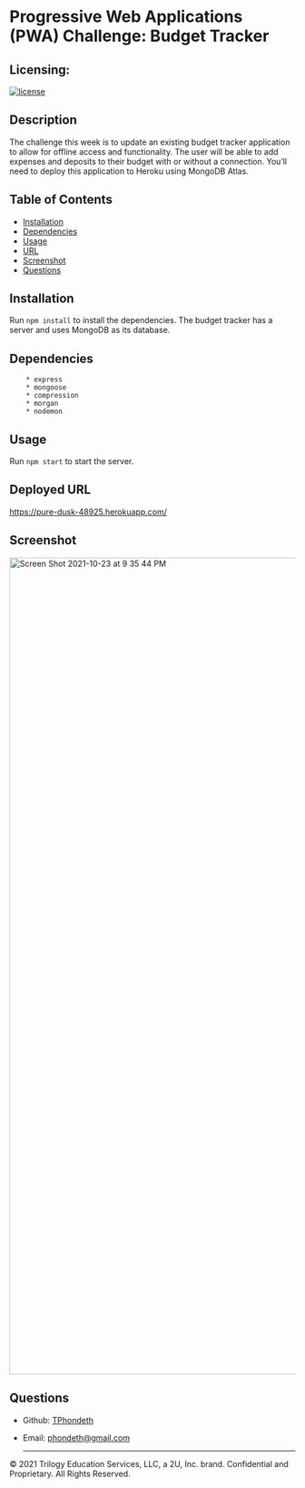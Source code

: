 # Progressive Web Applications (PWA) Challenge: Budget Tracker

## Licensing:
[![license](https://img.shields.io/badge/license-MIT-brightgreen)](https://shields.io)

## Description
The challenge this week is to update an existing budget tracker application to allow for offline access and functionality. The user will be able to add expenses and deposits to their budget with or without a connection. You’ll need to deploy this application to Heroku using MongoDB Atlas.

## Table of Contents
  - [Installation](#installation)
  - [Dependencies](#dependencies)
  - [Usage](#usage)
  - [URL](#url)
  - [Screenshot](#screenshot)
  - [Questions](#questions)
  
## Installation
Run `npm install` to install the dependencies. The budget tracker has a server and uses MongoDB as its database.

## Dependencies

        * express
        * mongoose
        * compression
        * morgan
        * nodemon
        
## Usage
Run `npm start` to start the server. 

## Deployed URL
https://pure-dusk-48925.herokuapp.com/

## Screenshot
<img width="1436" alt="Screen Shot 2021-10-23 at 9 35 44 PM" src="https://user-images.githubusercontent.com/77017355/138576516-de73aa0b-3daf-4513-8e63-9f2bd717d68d.png">

## Questions
- Github: [TPhondeth](https://github.com/TPhondeth)
- Email: phondeth@gmail.com
  
  ----
© 2021 Trilogy Education Services, LLC, a 2U, Inc. brand. Confidential and Proprietary. All Rights Reserved.
